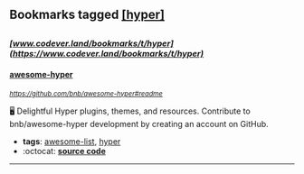 ## Bookmarks tagged [[hyper]](https://www.codever.land/search?q=[hyper])

_<sup><sup>[www.codever.land/bookmarks/t/hyper](https://www.codever.land/bookmarks/t/hyper)</sup></sup>_
---
#### [awesome-hyper](https://github.com/bnb/awesome-hyper#readme)
_<sup>https://github.com/bnb/awesome-hyper#readme</sup>_

🖥 Delightful Hyper plugins, themes, and resources. Contribute to bnb/awesome-hyper development by creating an account on GitHub.
* **tags**: [awesome-list](../tagged/awesome-list.md), [hyper](../tagged/hyper.md)
* :octocat: **[source code](https://github.com/bnb/awesome-hyper#readme)**
---
